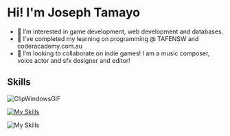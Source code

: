 # Hi! I'm Joseph Tamayo

- 👀 I’m interested in game development, web development and databases.
- 🌱 I’ve completed my learning on programming @ TAFENSW and coderacademy.com.au
- 💞️ I’m looking to collaborate on indie games! I am a music composer, voice actor and sfx designer and editor!

<i class="fa-solid fa-user"></i>

## Skills

![ClipWindowsGIF](https://github.com/user-attachments/assets/f7c8892e-1e4f-40e0-94ee-647cb7a77bc9)


[![My Skills](https://skillicons.dev/icons?i=js,html,css,wasm)](https://skillicons.dev)

![My Skills](https://go-skill-icons.vercel.app/api/icons?i=inkscape&titles=true)


<!---
joseph-tamayo/joseph-tamayo is a ✨ special ✨ repository because its `README.md` (this file) appears on your GitHub profile.
You can click the Preview link to take a look at your changes.
--->
